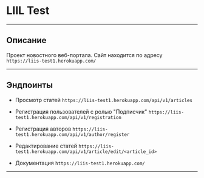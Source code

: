 # LIIL Test

---

## Описание

Проект новостного веб-портала. Сайт находится по адресу `https://liis-test1.herokuapp.com/`

---

## Эндпоинты

* Просмотр статей `https://liis-test1.herokuapp.com/api/v1/articles`

* Регистрация пользователей с ролью "Подписчик" `https://liis-test1.herokuapp.com/api/v1/registration`

* Регистрация авторов `https://liis-test1.herokuapp.com/api/v1/author/register`

* Редактирование статей `https://liis-test1.herokuapp.com/api/v1/article/edit/<article_id>`

* Документация `https://liis-test1.herokuapp.com/`

---
